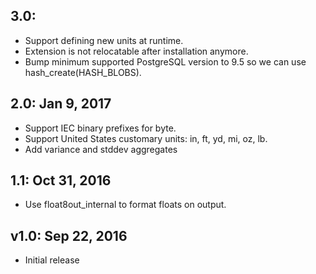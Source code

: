 3.0:
----
* Support defining new units at runtime.
* Extension is not relocatable after installation anymore.
* Bump minimum supported PostgreSQL version to 9.5 so we can use
  hash_create(HASH_BLOBS).

2.0: Jan 9, 2017
----------------
* Support IEC binary prefixes for byte.
* Support United States customary units: in, ft, yd, mi, oz, lb.
* Add variance and stddev aggregates

1.1: Oct 31, 2016
-----------------
* Use float8out_internal to format floats on output.

v1.0: Sep 22, 2016
------------------
* Initial release
